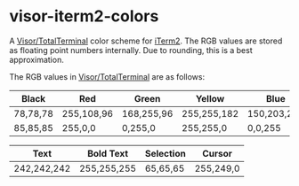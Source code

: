 # visor-iterm2-colors

A [Visor/TotalTerminal](http://totalterminal.binaryage.com/) color scheme for
[iTerm2](http://www.iterm2.com/). The RGB values are stored as floating point
numbers internally. Due to rounding, this is a best approximation.

The RGB values in [Visor/TotalTerminal](http://totalterminal.binaryage.com/) are as follows:

| Black    | Red        | Green      | Yellow      | Blue        | Magenta     | Cyan        | White       |            |
| ---      | ---        | ---        | ---         | ---         | ---         | ---         | ---         | ---        |
| 78,78,78 | 255,108,96 | 168,255,96 | 255,255,182 | 150,203,254 | 255,115,253 | 156,255,255 | 238,238,238 | **Normal** |
| 85,85,85 | 255,0,0    | 0,255,0    | 255,255,0   | 0,0,255     | 255,0,255   | 0,255,255   | 255,255,255 | **Bold**   |

| Text        | Bold Text   | Selection | Cursor    |
| ---         | ---         | ---       | ---       |
| 242,242,242 | 255,255,255 | 65,65,65  | 255,249,0 |
